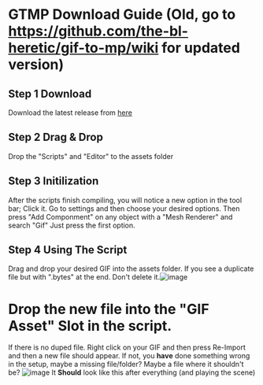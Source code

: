 # GTMP Download Guide (Old, go to https://github.com/the-bl-heretic/gif-to-mp/wiki for updated version)

## Step 1 Download
Download the latest release from [here](https://github.com/the-bl-heretic/gif-to-mp)

## Step 2 Drag & Drop
Drop the "Scripts" and "Editor" to the assets folder

## Step 3 Initilization
After the scripts finish compiling, you will notice a new option in the tool bar; Click it.
Go to settings and then choose your desired options.
Then press "Add Componment" on any object with a "Mesh Renderer" and search "Gif" Just press the first option.

## Step 4 Using The Script
Drag and drop your desired GIF into the assets folder. If you see a duplicate file but with ".bytes" at the end. Don't delete it.![image](https://github.com/user-attachments/assets/767f4f66-e5ea-480c-8121-b43c3440d027)
# Drop the new file into the "GIF Asset" Slot in the script.
If there is no duped file. Right click on your GIF and then press Re-Import and then a new file should appear. If not, you **have** done something wrong in the setup, maybe a missing file/folder? Maybe a file where it shouldn't be?
![image](https://github.com/user-attachments/assets/f86f4bd4-e756-4b9f-9615-033c24bbdc0c) 
It **Should** look like this after everything (and playing the scene)

